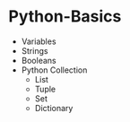 # Python-Basics
- Variables
- Strings
- Booleans
- Python Collection
     - List
     - Tuple
     - Set
     - Dictionary

